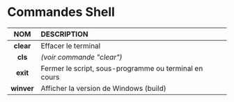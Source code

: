 # Commandes Shell

|NOM|DESCRIPTION|
|:--:|:--|
|**clear**|Effacer le terminal|
|**cls**|_(voir commande "clear")_|
|**exit**|Fermer le script, sous-programme ou terminal en cours|
|**winver**|Afficher la version de Windows (build)|
